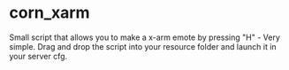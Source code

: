 # corn_xarm

Small script that allows you to make a x-arm emote by pressing "H" - Very simple. Drag and drop the script into your resource folder and launch it in your server cfg.
